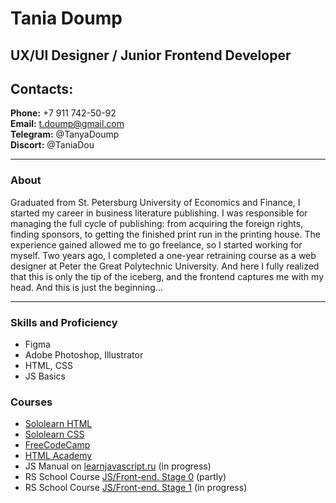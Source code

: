 # Tania Doump
## UX/UI Designer / Junior Frontend Developer

## Contacts:
**Phone:** +7 911 742-50-92\
**Email:** t.doump@gmail.com\
**Telegram:** @TanyaDoump\
**Discort:** @TaniaDou
<hr>

### About
Graduated from St. Petersburg University of Economics and Finance, I started my career in business literature publishing. I was responsible for managing the full cycle of publishing: from acquiring the foreign rights, finding sponsors, to getting the finished print run in the printing house. The experience gained allowed me to go freelance, so I started working for myself. Two years ago, I completed a one-year retraining course as a web designer at Peter the Great Polytechnic University. And here I fully realized that this is only the tip of the iceberg, and the frontend captures me with my head. And this is just the beginning...
<hr>

### Skills and Proficiency
* Figma
* Adobe Photoshop, Illustrator
* HTML, CSS
* JS Basics

### Courses
* [Sololearn HTML](https://www.sololearn.com/certificates/CT-7JUPHIYY)
* [Sololearn CSS](https://www.sololearn.com/certificates/CT-9PYVQ2KH)
* [FreeCodeCamp](https://www.freecodecamp.org/)
* [HTML Academy](https://htmlacademy.ru/)
* JS Manual on [learnjavascript.ru](https://learn.javascript.ru/) (in progress)
* RS School Course [JS/Front-end. Stage 0]() (partly)
* RS School Course [JS/Front-end. Stage 1]() (in progress)
